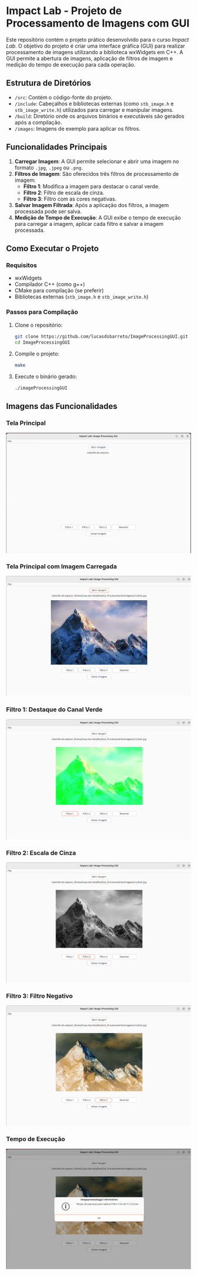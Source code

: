 # Impact Lab - Projeto de Processamento de Imagens com GUI

Este repositório contém o projeto prático desenvolvido para o curso *Impact Lab*. O objetivo do projeto é criar uma interface gráfica (GUI) para realizar processamento de imagens utilizando a biblioteca wxWidgets em C++. A GUI permite a abertura de imagens, aplicação de filtros de imagem e medição do tempo de execução para cada operação.

## Estrutura de Diretórios

- `/src`: Contém o código-fonte do projeto.
- `/include`: Cabeçalhos e bibliotecas externas (como `stb_image.h` e `stb_image_write.h`) utilizados para carregar e manipular imagens.
- `/build`: Diretório onde os arquivos binários e executáveis são gerados após a compilação.
- `/images`: Imagens de exemplo para aplicar os filtros.
  
## Funcionalidades Principais

1. **Carregar Imagem**: A GUI permite selecionar e abrir uma imagem no formato `.jpg`, `.jpeg` ou `.png`.
2. **Filtros de Imagem**: São oferecidos três filtros de processamento de imagem:
    - **Filtro 1**: Modifica a imagem para destacar o canal verde.
    - **Filtro 2**: Filtro de escala de cinza.
    - **Filtro 3**: Filtro com as cores negativas.
3. **Salvar Imagem Filtrada**: Após a aplicação dos filtros, a imagem processada pode ser salva.
4. **Medição de Tempo de Execução**: A GUI exibe o tempo de execução para carregar a imagem, aplicar cada filtro e salvar a imagem processada.

## Como Executar o Projeto

### Requisitos

- wxWidgets
- Compilador C++ (como g++)
- CMake para compilação (se preferir)
- Bibliotecas externas (`stb_image.h` e `stb_image_write.h`)

### Passos para Compilação

1. Clone o repositório:
    ```bash
    git clone https://github.com/lucasdsbarreto/ImageProcessingGUI.git
    cd ImageProcessingGUI
    ```

2. Compile o projeto:
    ```bash
    make
    ```

3. Execute o binário gerado:
    ```bash
    ./imageProcessingGUI
    ```

## Imagens das Funcionalidades

### Tela Principal
![Tela Principal](images/tela_principal.png)

### Tela Principal com Imagem Carregada
![Tela Principal com Imagem Carregada](images/tela_principal_imagem.png)

### Filtro 1: Destaque do Canal Verde
![Filtro 1](images/filtro1.png)

### Filtro 2: Escala de Cinza
![Filtro 2](images/filtro2.png)

### Filtro 3: Filtro Negativo
![Filtro 3](images/filtro3.png)

### Tempo de Execução
![Tempo de Execução](images/tempo_execucao.png)


